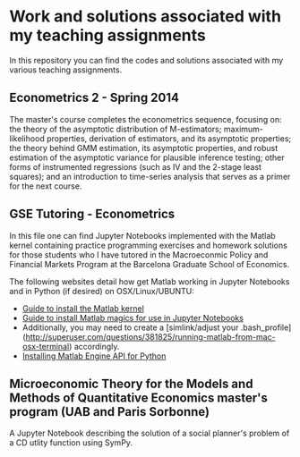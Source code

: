 # Work and solutions associated with my teaching assignments

In this repository you can find the codes and solutions associated with my various teaching assignments. 

## Econometrics 2 - Spring 2014

The master's course completes the econometrics sequence, focusing on: the theory of the asymptotic distribution of M-estimators; maximum-likelihood properties, derivation of estimators, and its asymptotic properties; the theory behind GMM estimation, its asymptotic properties, and robust estimation of the asymptotic variance for plausible inference testing; other forms of instrumented regressions (such as IV and the 2-stage least squares); and an introduction to time-series analysis that serves as a primer for the next course.

## GSE Tutoring - Econometrics

In this file one can find Jupyter Notebooks implemented with the Matlab kernel containing practice programming exercises and homework solutions for those students who I have tutored in the Macroeconmic Policy and Financial Markets Program at the Barcelona Graduate School of Economics. 

The following websites detail how get Matlab working in Jupyter Notebooks and in Python (if desired) on OSX/Linux/UBUNTU:

* [Guide to install the Matlab kernel](https://anneurai.net/2015/11/12/matlab-based-ipython-notebooks/)
* [Guide to install Matlab magics for use in Jupyter Notebooks](https://arokem.github.io/python-matlab-bridge/)
* Additionally, you may need to create a [simlink/adjust your .bash_profile] (http://superuser.com/questions/381825/running-matlab-from-mac-osx-terminal) accordingly.
* [Installing Matlab Engine API for Python](https://www.mathworks.com/help/matlab/matlab-engine-for-python.html)

## Microeconomic Theory for the Models and Methods of Quantitative Economics master's program (UAB and Paris Sorbonne)

A Jupyter Notebook describing the solution of a social planner's problem of a CD utlity function using SymPy.
